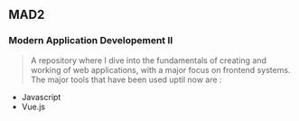 ## MAD2
### Modern Application Developement II
> A repository where I dive into the fundamentals of creating and working of web applications, with a major focus on frontend systems.
The major tools that have been used uptil now are :
- Javascript
- Vue.js
